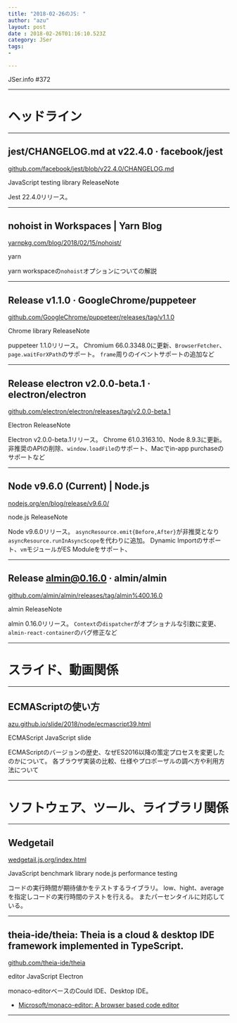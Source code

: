 ```yaml
---
title: "2018-02-26のJS: "
author: "azu"
layout: post
date : 2018-02-26T01:16:10.523Z
category: JSer
tags:
-

---
```


JSer.info #372

----

<h1 class="site-genre">ヘッドライン</h1>

----

## jest/CHANGELOG.md at v22.4.0 · facebook/jest
[github.com/facebook/jest/blob/v22.4.0/CHANGELOG.md](https://github.com/facebook/jest/blob/v22.4.0/CHANGELOG.md "jest/CHANGELOG.md at v22.4.0 · facebook/jest")
<p class="jser-tags jser-tag-icon"><span class="jser-tag">JavaScript</span> <span class="jser-tag">testing</span> <span class="jser-tag">library</span> <span class="jser-tag">ReleaseNote</span></p>

Jest 22.4.0リリース。


----

## nohoist in Workspaces | Yarn Blog
[yarnpkg.com/blog/2018/02/15/nohoist/](https://yarnpkg.com/blog/2018/02/15/nohoist/ "nohoist in Workspaces | Yarn Blog")
<p class="jser-tags jser-tag-icon"><span class="jser-tag">yarn</span></p>

yarn workspaceの`nohoist`オプションについての解説


----

## Release v1.1.0 · GoogleChrome/puppeteer
[github.com/GoogleChrome/puppeteer/releases/tag/v1.1.0](https://github.com/GoogleChrome/puppeteer/releases/tag/v1.1.0 "Release v1.1.0 · GoogleChrome/puppeteer")
<p class="jser-tags jser-tag-icon"><span class="jser-tag">Chrome</span> <span class="jser-tag">library</span> <span class="jser-tag">ReleaseNote</span></p>

puppeteer 1.1.0リリース。
Chromium 66.0.3348.0に更新、`BrowserFetcher`、`page.waitForXPath`のサポート。
`frame`周りのイベントサポートの追加など


----

## Release electron v2.0.0-beta.1 · electron/electron
[github.com/electron/electron/releases/tag/v2.0.0-beta.1](https://github.com/electron/electron/releases/tag/v2.0.0-beta.1 "Release electron v2.0.0-beta.1 · electron/electron")
<p class="jser-tags jser-tag-icon"><span class="jser-tag">Electron</span> <span class="jser-tag">ReleaseNote</span></p>

Electron v2.0.0-beta.1リリース。
Chrome 61.0.3163.10、Node 8.9.3に更新。
非推奨のAPIの削除、`window.loadFile`のサポート、Macでin-app purchaseのサポートなど


----

## Node v9.6.0 (Current) | Node.js
[nodejs.org/en/blog/release/v9.6.0/](https://nodejs.org/en/blog/release/v9.6.0/ "Node v9.6.0 (Current) | Node.js")
<p class="jser-tags jser-tag-icon"><span class="jser-tag">node.js</span> <span class="jser-tag">ReleaseNote</span></p>

Node v9.6.0リリース。
`asyncResource.emit{Before,After}`が非推奨となり`asyncResource.runInAsyncScope`を代わりに追加。
Dynamic Importのサポート、`vm`モジュールがES Moduleをサポート、


----

## Release almin@0.16.0 · almin/almin
[github.com/almin/almin/releases/tag/almin%400.16.0](https://github.com/almin/almin/releases/tag/almin%400.16.0 "Release almin@0.16.0 · almin/almin")
<p class="jser-tags jser-tag-icon"><span class="jser-tag">almin</span> <span class="jser-tag">ReleaseNote</span></p>

almin 0.16.0リリース。
`Context`の`dispatcher`がオプショナルな引数に変更、`almin-react-container`のバグ修正など


----
<h1 class="site-genre">スライド、動画関係</h1>

----

## ECMAScriptの使い方
[azu.github.io/slide/2018/node/ecmascript39.html](http://azu.github.io/slide/2018/node/ecmascript39.html "ECMAScriptの使い方")
<p class="jser-tags jser-tag-icon"><span class="jser-tag">ECMAScript</span> <span class="jser-tag">JavaScript</span> <span class="jser-tag">slide</span></p>

ECMAScriptのバージョンの歴史、なぜES2016以降の策定プロセスを変更したのかについて。
各ブラウザ実装の比較、仕様やプロポーザルの調べ方や利用方法について


----
<h1 class="site-genre">ソフトウェア、ツール、ライブラリ関係</h1>

----

## Wedgetail
[wedgetail.js.org/index.html](https://wedgetail.js.org/index.html "Wedgetail")
<p class="jser-tags jser-tag-icon"><span class="jser-tag">JavaScript</span> <span class="jser-tag">benchmark</span> <span class="jser-tag">library</span> <span class="jser-tag">node.js</span> <span class="jser-tag">performance</span> <span class="jser-tag">testing</span></p>

コードの実行時間が期待値かをテストするライブラリ。 low、hight、averageを指定しコードの実行時間のテストを行える。 またパーセンタイルに対応している。


----

## theia-ide/theia: Theia is a cloud & desktop IDE framework implemented in TypeScript.
[github.com/theia-ide/theia](https://github.com/theia-ide/theia "theia-ide/theia: Theia is a cloud & desktop IDE framework implemented in TypeScript.")
<p class="jser-tags jser-tag-icon"><span class="jser-tag">editor</span> <span class="jser-tag">JavaScript</span> <span class="jser-tag">Electron</span></p>

monaco-editorベースのCould IDE、Desktop IDE。

- [Microsoft/monaco-editor: A browser based code editor](https://github.com/Microsoft/monaco-editor "Microsoft/monaco-editor: A browser based code editor")

----
